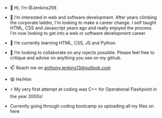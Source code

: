 - 👋 Hi, I’m @Jenkins256
- 👀 I’m interested in web and software development. After years climbing the corporate ladder, I'm looking to make a career change. I self taught HTML, CSS and Javascript years ago and really enjoyed the process. I'm now looking to get into a web or software development career. 
- 🌱 I’m currently learning HTML, CSS, JS and Python.
- 💞️ I’m looking to collaborate on any rojects possible. Please feel free to critique and advise on anything you see on my github.
- 📫 Reach me on anthony.jenkins13@outlook.com
- 😄 He/Him
- ⚡ My very first attempt at coding was C++ for Operational Flashpoint in the year 2000s!

- Currently going through coding bootcamp so uploading all my files on here

<!---
Jenkins256/Jenkins256 is a ✨ special ✨ repository because its `README.md` (this file) appears on your GitHub profile.
You can click the Preview link to take a look at your changes.
--->
